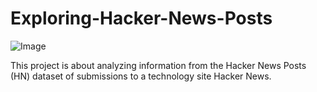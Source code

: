 # Exploring-Hacker-News-Posts
![Image](https://s3.amazonaws.com/dq-content/354/hacker_news.jpg)

This project is about analyzing information from the Hacker News Posts (HN) dataset of submissions to a technology site Hacker News.
